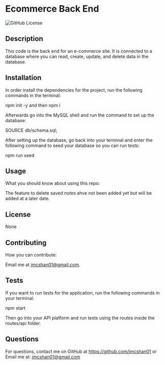 # Ecommerce Back End
![GitHub License](https://img.shields.io/badge/License-None-blue.svg)

## Description

This code is the back end for an e-commerce site. It is connected to a database where you can read, create, update, and delete data in the database. 

## Installation

In order install the dependencies for the project, run the following commands in the terminal:

npm init -y and then npm i

Afterwards go into the MySQL shell and run the command to set up the database:

SOURCE db/schema.sql;

After setting up the database, go back into your terminal and enter the following command to seed your database so you can run tests:

npm run seed

## Usage

What you should know about using this repo:

The feature to delete saved notes ahve not been added yet but will be added at a later date.

## License 

None

## Contributing

How you can contribute:

Email me at jmcshan01@gmail.com.

## Tests

If you want to run tests for the application, run the following commands in your terminal:

npm start

Then go into your API platform and run tests using the routes inside the routes/api folder.

## Questions

For questions, contact me on GitHub at https://github.com/jmcshan01 or Email me at: jmcshan01@gmail.com
